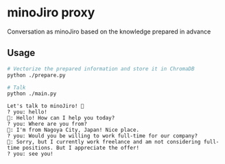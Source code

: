 # minoJiro proxy

Conversation as minoJiro based on the knowledge prepared in advance

## Usage

```bash
# Vectorize the prepared information and store it in ChromaDB
python ./prepare.py

# Talk
python ./main.py
```

```
Let's talk to minoJiro! 🤖
? you: hello!
🤖: Hello! How can I help you today?
? you: Where are you from?
🤖: I'm from Nagoya City, Japan! Nice place.
? you: Would you be willing to work full-time for our company?
🤖: Sorry, but I currently work freelance and am not considering full-time positions. But I appreciate the offer!
? you: see you!
```
